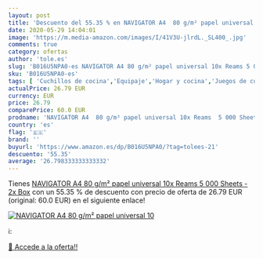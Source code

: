 ```yaml
---
layout: post
title: 'Descuento del 55.35 % en NAVIGATOR A4  80 g/m² papel universal 10'
date: 2020-05-29 14:04:01
image: 'https://m.media-amazon.com/images/I/41V3U-jlrdL._SL400_.jpg'
comments: true
category: ofertas
author: 'tole.es'
slug: 'B016U5NPA0-es NAVIGATOR A4 80 g/m² papel universal 10x Reams 5 000...'
sku: 'B016U5NPA0-es'
tags: [ 'Cuchillos de cocina','Equipaje','Hogar y cocina','Juegos de cuchillos de cocina','Mochilas','Mochilas tipo casual','Utensilios de cocina','papel','universal', ]
actualPrice: 26.79 EUR
currency: EUR
price: 26.79
comparePrice: 60.0 EUR
prodname: 'NAVIGATOR A4  80 g/m² papel universal 10x Reams  5 000 Sheets  - 2x Box'
country: 'es'
flag: '🇪🇸'
brand: ''
buyurl: 'https://www.amazon.es/dp/B016U5NPA0/?tag=tolees-21'
descuento: '55.35'
average: '26.798333333333332'
---
```


Tienes [NAVIGATOR A4  80 g/m² papel universal 10x Reams  5 000 Sheets  - 2x Box](https://www.amazon.es/dp/B016U5NPA0/?tag=tolees-21) con un 55.35 % de descuento con precio de oferta de 26.79 EUR (original: 60.0 EUR) en el siguiente enlace!

[![NAVIGATOR A4  80 g/m² papel universal 10](https://m.media-amazon.com/images/I/41V3U-jlrdL._SL400_.jpg)](https://www.amazon.es/dp/B016U5NPA0/?tag=tolees-21)

ℹ️:


[🛒 Accede a la oferta!!](https://www.amazon.es/dp/B016U5NPA0/?tag=tolees-21)
